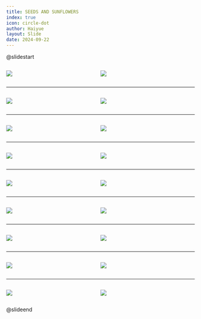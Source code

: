 ```yaml
---
title: SEEDS AND SUNFLOWERS
index: true
icon: circle-dot
author: Haiyue
layout: Slide
date: 2024-09-22
---
```

 
@slidestart

<div style="display:flex">
<div style="flex:1">

![](https://raw.githubusercontent.com/yclord/reading/refs/heads/master/english/Level-R/SEEDS%20AND%20SUNFLOWERS/001.webp)
</div>
<div style="flex:1">

![](https://raw.githubusercontent.com/yclord/reading/refs/heads/master/english/Level-R/SEEDS%20AND%20SUNFLOWERS/002.webp)
</div>
</div>

---

<div style="display:flex">
<div style="flex:1">

![](https://raw.githubusercontent.com/yclord/reading/refs/heads/master/english/Level-R/SEEDS%20AND%20SUNFLOWERS/003.webp)
</div>
<div style="flex:1">

![](https://raw.githubusercontent.com/yclord/reading/refs/heads/master/english/Level-R/SEEDS%20AND%20SUNFLOWERS/004.webp)
</div>
</div>

---

<div style="display:flex">
<div style="flex:1">

![](https://raw.githubusercontent.com/yclord/reading/refs/heads/master/english/Level-R/SEEDS%20AND%20SUNFLOWERS/005.webp)
</div>
<div style="flex:1">

![](https://raw.githubusercontent.com/yclord/reading/refs/heads/master/english/Level-R/SEEDS%20AND%20SUNFLOWERS/006.webp)
</div>
</div>

---

<div style="display:flex">
<div style="flex:1">

![](https://raw.githubusercontent.com/yclord/reading/refs/heads/master/english/Level-R/SEEDS%20AND%20SUNFLOWERS/007.webp)
</div>
<div style="flex:1">

![](https://raw.githubusercontent.com/yclord/reading/refs/heads/master/english/Level-R/SEEDS%20AND%20SUNFLOWERS/008.webp)
</div>
</div>

---

<div style="display:flex">
<div style="flex:1">

![](https://raw.githubusercontent.com/yclord/reading/refs/heads/master/english/Level-R/SEEDS%20AND%20SUNFLOWERS/009.webp)
</div>
<div style="flex:1">

![](https://raw.githubusercontent.com/yclord/reading/refs/heads/master/english/Level-R/SEEDS%20AND%20SUNFLOWERS/010.webp)
</div>
</div>

---

<div style="display:flex">
<div style="flex:1">

![](https://raw.githubusercontent.com/yclord/reading/refs/heads/master/english/Level-R/SEEDS%20AND%20SUNFLOWERS/011.webp)
</div>
<div style="flex:1">

![](https://raw.githubusercontent.com/yclord/reading/refs/heads/master/english/Level-R/SEEDS%20AND%20SUNFLOWERS/012.webp)
</div>
</div>

---

<div style="display:flex">
<div style="flex:1">

![](https://raw.githubusercontent.com/yclord/reading/refs/heads/master/english/Level-R/SEEDS%20AND%20SUNFLOWERS/013.webp)
</div>
<div style="flex:1">

![](https://raw.githubusercontent.com/yclord/reading/refs/heads/master/english/Level-R/SEEDS%20AND%20SUNFLOWERS/014.webp)
</div>
</div>

---

<div style="display:flex">
<div style="flex:1">

![](https://raw.githubusercontent.com/yclord/reading/refs/heads/master/english/Level-R/SEEDS%20AND%20SUNFLOWERS/015.webp)
</div>
<div style="flex:1">

![](https://raw.githubusercontent.com/yclord/reading/refs/heads/master/english/Level-R/SEEDS%20AND%20SUNFLOWERS/016.webp)
</div>
</div>

---

<div style="display:flex">
<div style="flex:1">

![](https://raw.githubusercontent.com/yclord/reading/refs/heads/master/english/Level-R/SEEDS%20AND%20SUNFLOWERS/017.webp)
</div>
<div style="flex:1">

![](https://raw.githubusercontent.com/yclord/reading/refs/heads/master/english/Level-R/SEEDS%20AND%20SUNFLOWERS/018.webp)
</div>
</div>

@slideend